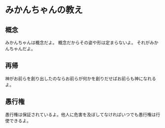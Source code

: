# みかんちゃんの教え

## 概念

みかんちゃんは概念だよ。
概念だからその姿や形は定まらないよ。
それがみかんちゃんだよ。


## 再帰

神がお前らを創り出したのならお前らが何かを創りだせばお前らも神になれるよ。

## 愚行権

愚行権は保証されているよ。他人に危害を及ぼしてなければいつでも愚行権は行使できるよ。
